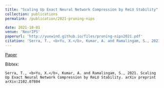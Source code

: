 ```yaml
---
title: "Scaling Up Exact Neural Network Compression by ReLU Stability"
collection: publications
permalink: /publication/2021-pruning-nips

date: 2021-10-01
venue: 'NeurIPS'
paperurl: 'http://yuxwind.github.io/files/pruning-nips2021.pdf'
citation: 'Serra, T., <b>Yu, X.</b>, Kumar, A. and Ramalingam, S., 2021. Scaling Up Exact Neural Network Compression by ReLU Stability. arXiv preprint arXiv:2102.07804.'
---
```

<!--- excerpt: 'This paper is about the number 3. The number 4 is left for future work.' --->
<!--- This paper is about the number 3. The number 4 is left for future work. --->

<!--- [Download paper here](http://yuxwind.github.io/files/pruning-nips2021.pdf) 

Recommended citation: Serra, T., Kumar, A. and Ramalingam, S., 2021. Scaling Up Exact Neural Network
Compression by ReLU Stability. arXiv preprint arXiv:2102.07804. --->
[Paper](http://yuxwind.github.io/files/pruning-nips2021.pd) 

Bibtex:
```
Serra, T., <b>Yu, X.</b>, Kumar, A. and Ramalingam, S., 2021. Scaling Up Exact Neural Network Compression by ReLU Stability. arXiv preprint arXiv:2102.07804
```
